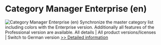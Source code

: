 # Category Manager Enterprise (en)
![Category Manager Enterprise (en)](https://mycommerce.akamaized.net/api/pimages/P300184244/BIG/300184244.PNG)
Synchronize the master category list including colors with the Enterprise version. Additionally all features of the Professional version are available.
All details | All product versions/licenses | Switch to German version
[>> Detailed information](https://secure.shareit.com/shareit/product.html?productid=300184244&affiliateid=200057808)